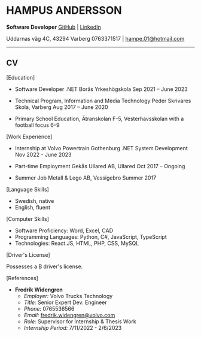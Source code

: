 # HAMPUS ANDERSSON

**Software Developer**
[GitHub](https://github.com/HampusAndersson01) | [LinkedIn](https://www.linkedin.com/in/hampus-a-0957b9140)

Uddarnas väg 4C, 43294 Varberg
0763371517 | hampe.01@hotmail.com

---

## CV

[Education]

- Software Developer .NET
  Borås Yrkeshögskola
  Sep 2021 – June 2023

- Technical Program, Information and Media Technology
  Peder Skrivares Skola, Varberg
  Aug 2017 – June 2020

- Primary School Education, Ätranskolan F-5, Vesterhavsskolan with a football focus 6–9

[Work Experience]

- Internship at Volvo Powertrain Gothenburg
  .NET System Development
  Nov 2022 - June 2023

- Part-time Employment
  Gekås Ullared AB, Ullared
  Oct 2017 – Ongoing

- Summer Job
  Metall & Lego AB, Vessigebro
  Summer 2017

[Language Skills]

- Swedish, native
- English, fluent

[Computer Skills]

- Software Proficiency: Word, Excel, CAD
- Programming Languages: Python, C#, JavaScript, TypeScript
- Technologies: React.JS, HTML, PHP, CSS, MySQL

[Driver's License]

Possesses a B driver's license.

[References]

- **Fredrik Widengren**
  - _Employer:_ Volvo Trucks Technology
  - _Title:_ Senior Expert Dev. Engineer
  - _Phone:_ 0765536566
  - _Email:_ fredrik.widengren@volvo.com
  - _Role:_ Supervisor for Internship & Thesis Work
  - _Internship Period:_ 7/11/2022 - 2/6/2023
